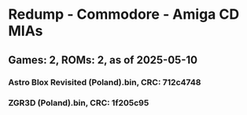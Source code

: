 # Redump - Commodore - Amiga CD MIAs
## Games: 2, ROMs: 2, as of 2025-05-10

### Astro Blox Revisited (Poland).bin, CRC: 712c4748
### ZGR3D (Poland).bin, CRC: 1f205c95
